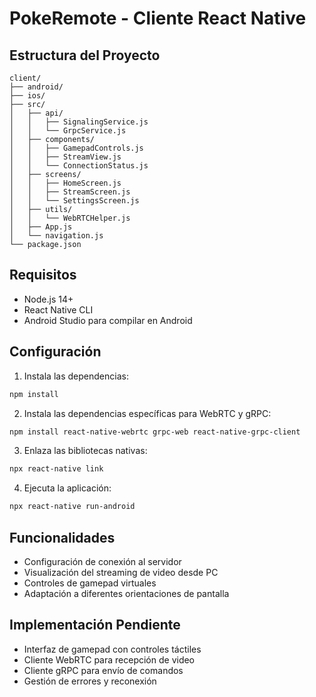 # PokeRemote - Cliente React Native

## Estructura del Proyecto

```
client/
├── android/
├── ios/
├── src/
│   ├── api/
│   │   ├── SignalingService.js
│   │   └── GrpcService.js
│   ├── components/
│   │   ├── GamepadControls.js
│   │   ├── StreamView.js
│   │   └── ConnectionStatus.js
│   ├── screens/
│   │   ├── HomeScreen.js
│   │   ├── StreamScreen.js
│   │   └── SettingsScreen.js
│   ├── utils/
│   │   └── WebRTCHelper.js
│   ├── App.js
│   └── navigation.js
└── package.json
```

## Requisitos

- Node.js 14+
- React Native CLI
- Android Studio para compilar en Android

## Configuración

1. Instala las dependencias:

```bash
npm install
```

2. Instala las dependencias específicas para WebRTC y gRPC:

```bash
npm install react-native-webrtc grpc-web react-native-grpc-client
```

3. Enlaza las bibliotecas nativas:

```bash
npx react-native link
```

4. Ejecuta la aplicación:

```bash
npx react-native run-android
```

## Funcionalidades

- Configuración de conexión al servidor
- Visualización del streaming de video desde PC
- Controles de gamepad virtuales
- Adaptación a diferentes orientaciones de pantalla

## Implementación Pendiente

- Interfaz de gamepad con controles táctiles
- Cliente WebRTC para recepción de video
- Cliente gRPC para envío de comandos
- Gestión de errores y reconexión
